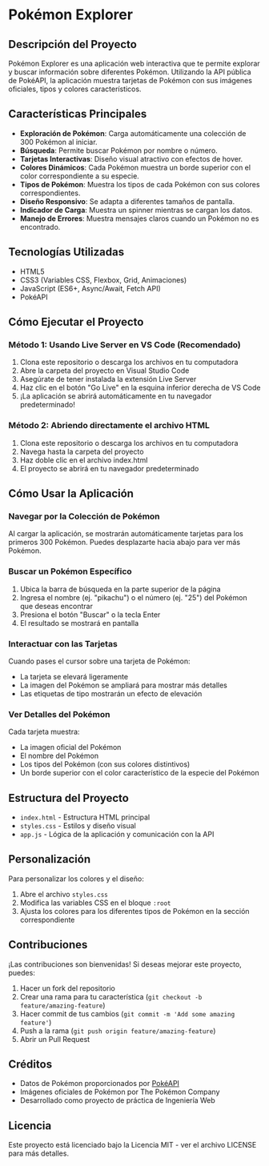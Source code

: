 # Pokémon Explorer

## Descripción del Proyecto

Pokémon Explorer es una aplicación web interactiva que te permite explorar y buscar información sobre diferentes Pokémon. Utilizando la API pública de PokéAPI, la aplicación muestra tarjetas de Pokémon con sus imágenes oficiales, tipos y colores característicos.

## Características Principales

- **Exploración de Pokémon**: Carga automáticamente una colección de 300 Pokémon al iniciar.
- **Búsqueda**: Permite buscar Pokémon por nombre o número.
- **Tarjetas Interactivas**: Diseño visual atractivo con efectos de hover.
- **Colores Dinámicos**: Cada Pokémon muestra un borde superior con el color correspondiente a su especie.
- **Tipos de Pokémon**: Muestra los tipos de cada Pokémon con sus colores correspondientes.
- **Diseño Responsivo**: Se adapta a diferentes tamaños de pantalla.
- **Indicador de Carga**: Muestra un spinner mientras se cargan los datos.
- **Manejo de Errores**: Muestra mensajes claros cuando un Pokémon no es encontrado.

## Tecnologías Utilizadas

- HTML5
- CSS3 (Variables CSS, Flexbox, Grid, Animaciones)
- JavaScript (ES6+, Async/Await, Fetch API)
- PokéAPI

## Cómo Ejecutar el Proyecto

### Método 1: Usando Live Server en VS Code (Recomendado)

1. Clona este repositorio o descarga los archivos en tu computadora
2. Abre la carpeta del proyecto en Visual Studio Code
3. Asegúrate de tener instalada la extensión Live Server
4. Haz clic en el botón "Go Live" en la esquina inferior derecha de VS Code
5. ¡La aplicación se abrirá automáticamente en tu navegador predeterminado!

### Método 2: Abriendo directamente el archivo HTML

1. Clona este repositorio o descarga los archivos en tu computadora
2. Navega hasta la carpeta del proyecto
3. Haz doble clic en el archivo index.html
4. El proyecto se abrirá en tu navegador predeterminado

## Cómo Usar la Aplicación

### Navegar por la Colección de Pokémon

Al cargar la aplicación, se mostrarán automáticamente tarjetas para los primeros 300 Pokémon. Puedes desplazarte hacia abajo para ver más Pokémon.

### Buscar un Pokémon Específico

1. Ubica la barra de búsqueda en la parte superior de la página
2. Ingresa el nombre (ej. "pikachu") o el número (ej. "25") del Pokémon que deseas encontrar
3. Presiona el botón "Buscar" o la tecla Enter
4. El resultado se mostrará en pantalla

### Interactuar con las Tarjetas

Cuando pases el cursor sobre una tarjeta de Pokémon:

- La tarjeta se elevará ligeramente
- La imagen del Pokémon se ampliará para mostrar más detalles
- Las etiquetas de tipo mostrarán un efecto de elevación

### Ver Detalles del Pokémon

Cada tarjeta muestra:

- La imagen oficial del Pokémon
- El nombre del Pokémon
- Los tipos del Pokémon (con sus colores distintivos)
- Un borde superior con el color característico de la especie del Pokémon

## Estructura del Proyecto

- `index.html` - Estructura HTML principal
- `styles.css` - Estilos y diseño visual
- `app.js` - Lógica de la aplicación y comunicación con la API

## Personalización

Para personalizar los colores y el diseño:

1. Abre el archivo `styles.css`
2. Modifica las variables CSS en el bloque `:root`
3. Ajusta los colores para los diferentes tipos de Pokémon en la sección correspondiente

## Contribuciones

¡Las contribuciones son bienvenidas! Si deseas mejorar este proyecto, puedes:

1. Hacer un fork del repositorio
2. Crear una rama para tu característica (`git checkout -b feature/amazing-feature`)
3. Hacer commit de tus cambios (`git commit -m 'Add some amazing feature'`)
4. Push a la rama (`git push origin feature/amazing-feature`)
5. Abrir un Pull Request

## Créditos

- Datos de Pokémon proporcionados por [PokéAPI](https://pokeapi.co/)
- Imágenes oficiales de Pokémon por The Pokémon Company
- Desarrollado como proyecto de práctica de Ingeniería Web

## Licencia

Este proyecto está licenciado bajo la Licencia MIT - ver el archivo LICENSE para más detalles.
